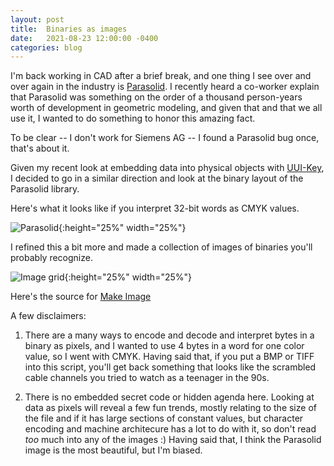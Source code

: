 ```yaml
---
layout: post
title:  Binaries as images
date:   2021-08-23 12:00:00 -0400
categories: blog
---
```


I'm back working in CAD after a brief break, and one thing I see over
and over again in the industry is  [Parasolid](https://www.plm.automation.siemens.com/global/en/products/plm-components/parasolid.html).  I recently heard a
co-worker explain that Parasolid was something on the order of a thousand person-years worth of development in geometric modeling, and given that
and that we all use it, I wanted to do something to honor this amazing fact.

To be clear -- I don't work for Siemens AG -- I found a Parasolid bug once,
that's about it.

Given my recent look at embedding data into physical objects with [UUI-Key](https://www.onshape.com/en/resource-center/innovation-blog/onshapers-take-a-turn-at-product-design-for-annual-cad-competition), I decided to go in a similar direction and look at the binary layout of the Parasolid library.

Here's what it looks like if you interpret 32-bit words as CMYK values.

![Parasolid](/assets/images/parasolid_kernel_composite.png){:height="25%" width="25%"}

I refined this a bit more and made a collection of images of binaries you'll
probably recognize.

![Image grid](/assets/images/image_grid.png){:height="25%" width="25%"}


Here's the source for [Make Image](https://github.com/smycynek/make_image)

A few disclaimers:

1.  There are a many ways to encode and decode and interpret bytes in a binary
as pixels, and I wanted to use 4 bytes in a word for one color value, so I went
with CMYK.  Having said that, if you put a BMP or TIFF into this script, you'll
get back something that looks like the scrambled cable channels you tried to watch
as a teenager in the 90s.

2.  There is no embedded secret code or hidden agenda here.  Looking at data as pixels will reveal a few fun trends, mostly relating to the size of the file and if it has large sections of constant values, but character encoding and machine architecure has a lot to do with it, so don't read *too* much into any of the images :)  Having said that, I think the Parasolid image is the most beautiful,
but I'm biased.
